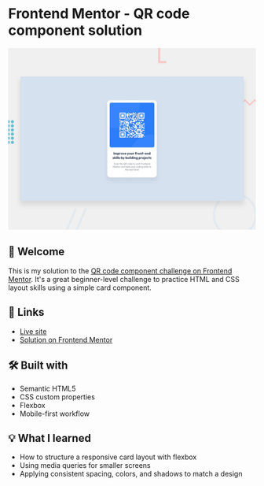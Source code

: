 # Frontend Mentor - QR code component solution

![Design preview for the QR code component coding challenge](./preview.jpg)

## 👋 Welcome

This is my solution to the [QR code component challenge on Frontend Mentor](https://www.frontendmentor.io/challenges/qr-code-component-iux_sIO_H). It's a great beginner-level challenge to practice HTML and CSS layout skills using a simple card component.

## 🚀 Links

- [Live site](https://yasminabdelhalim.github.io/qrcode-challenge/)
- [Solution on Frontend Mentor](https://www.frontendmentor.io/solutions/the-challenge-made-me-feel-free-to-use-css-tools-in-responsive-tech-Ev6-vR1VwQ)

## 🛠️ Built with

- Semantic HTML5
- CSS custom properties
- Flexbox
- Mobile-first workflow

## 💡 What I learned

- How to structure a responsive card layout with flexbox
- Using media queries for smaller screens
- Applying consistent spacing, colors, and shadows to match a design
